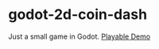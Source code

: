 # godot-2d-coin-dash
Just a small game in Godot. [Playable Demo](https://svidlak.itch.io/coin-dash)
